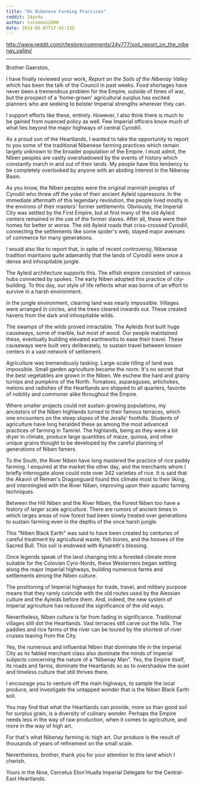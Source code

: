 ```yaml
---
title: "On Nibenese Farming Practices"
reddit: 24yv4u
author: turokman2000
date: 2014-05-07T17:42:13Z
---
```


http://www.reddit.com/r/teslore/comments/24y777/soil_report_on_the_nibenay_valley/
______________

Brother Gaerston,

I have finally reviewed your work, *Report on the Soils of the Nibenay Valley* which has been the talk of the Council in past weeks.  Food shortages have never been a tremendous problem for the Empire, outside of times of war, but the prospect of a 'home-grown' agricultural surplus has excited planners who are seeking to bolster Imperial strengths wherever they can.

I support efforts like these, entirely.  However, I also think there is much to be gained from nuanced policy as well.  Few Imperial officers know much of what lies beyond the major highways of central Cyrodiil.

As a proud son of the Heartlands, I wanted to take the opportunity to report to you some of the traditional Nibenese farming practices which remain largely unknown to the broader population of the Empire.  I must admit, the Niben peoples are vastly overshadowed by the events of history which constantly march in and out of their lands.  My people have this tendency to be completely overlooked by anyone with an abiding interest in the Nibenay Basin.

As you know, the Niben peoples were the original mannish peoples of Cyrodiil who threw off the yoke of their ancient Ayleid oppressors.  In the immediate aftermath of this legendary revolution, the people lived mostly in the environs of their masters' former settlements.  Obviously, the Imperial City was settled by the First Empire, but at first many of the old Ayleid centers remained in the use of the former slaves.  After all, these were their homes for better or worse.  The old Ayleid roads that criss-crossed Cyrodiil, connecting the settlements like some spider's web, stayed major avenues of commerce for many generations.

I would also like to report that, in spite of recent controversy, Nibenese tradition maintains quite adamantly that the lands of Cyrodiil were once a dense and inhospitable jungle.

The Ayleid architecture supports this.  The elfish empire consisted of various hubs connected by spokes.  The early Niben adopted this practice of city-building.  To this day, our style of life reflects what was borne of an effort to survive in a harsh environment.

In the jungle environment, clearing land was nearly impossible.  Villages were arranged in circles, and the trees cleared inwards out.  These created havens from the dark and inhospitable wilds. 

The swamps of the wilds proved intractable.  The Ayleids first built huge causeways, some of marble, but most of wood.  Our people maintained these, eventually building elevated earthworks to ease their travel.  These causeways were built very deliberately, to sustain travel between known centers in a vast network of settlement.

Agriculture was tremendously tasking.  Large-scale tilling of land was impossible.  Small garden agriculture became the norm.  It's no secret that the best vegetables are grown in the Niben.  We eschew the hard and grainy turnips and pumpkins of the North.  Tomatoes, asparaguses, artichokes, melons and radishes of the Heartlands are shipped to all quarters, favorite of nobility and commoner alike throughout the Empire.  

Where smaller projects could not sustain growing populations, my ancestors of the Niben highlands turned to their famous terraces, which one encounters on the steep slopes of the Jeralls' foothills.  Students of agriculture have long heralded these as among the most advanced practices of farming in Tamriel.  The highlands, being as they were a bit dryer in climate, produce large quantities of maize, quinoa, and other unique grains thought to be developed by the careful planning of generations of Niben famers.  

To the South, the River Niben have long mastered the practice of rice paddy farming.  I enquired at the market the other day, and the merchants whom I briefly interrogate alone could note over 342 varieties of rice.  It is said that the Akaviri of Reman's Dragonguard found this climate most to their liking, and intermingled with the River Niben, improving upon their aquatic farming techniques.

Between the Hill Niben and the River Niben, the Forest Niben too have a history of larger scale agriculture.  There are rumors of ancient times in which larges areas of now forest had been slowly treated over generations to sustain farming even in the depths of the once harsh jungle.

This "Niben Black Earth" was said to have been created by centuries of careful treatment by agricultural waste, fish bones, and the hooves of the Sacred Bull.  This soil is endowed with Kynareth's blessing.

Once legends speak of the land changing into a forested climate more suitable for the Colovian Cyro-Nords, these Westerners began settling along the major Imperial highways, building numerous farms and settlements among the Niben culture.

The positioning of Imperial highways for trade, travel, and military purpose means that they rarely coincide with the old routes used by the Alessian culture and the Ayleids before them.  And, indeed, the new system of Imperial agriculture has reduced the significance of the old ways.

Nevertheless, Niben culture is far from fading in significance.  Traditional villages still dot the Heartlands.  Vast terraces still carve out the hills.  The paddies and rice farms of the river can be toured by the shortest of river cruises leaving from the City.

Yes, the numerous and influential Niben that dominate life in the Imperial City as its fabled merchant class also dominate the minds of Imperial subjects concerning the nature of a "Nibenay Man".  Yes, the Empire itself, its roads and farms, dominate the Heartlands so as to overshadow the quiet and timeless culture that still thrives there.

I encourage you to venture off the main highways, to sample the local produce, and investigate the untapped wonder that is the Niben Black Earth soil.

You may find that what the Heartlands can provide, more so than good soil for surplus grain, is a diversity of culinary wonder.  Perhaps the Empire needs less in the way of raw production, when it comes to agriculture, and more in the way of high art.

For that's what Nibenay farming is: high art.  Our produce is the result of thousands of years of refinement on the small scale.

Nevertheless, brother, thank you for your attention to this land which I cherish.

Yours in the Nine,
Cercetus Eton'Hualla
Imperial Delegate for the Central-East Heartlands.
